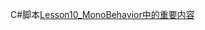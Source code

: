 C#脚本[Lesson10_MonoBehavior中的重要内容](file:///D:/Obsidian%20Unity/Unity/Unity%E5%9B%9B%E9%83%A8%E6%9B%B2/Assets/Scripts/Unity%E5%85%A5%E9%97%A8/Lesson10_MonBehavior%E4%B8%AD%E7%9A%84%E9%87%8D%E8%A6%81%E5%86%85%E5%AE%B9/Lesson10_MonoBehavior%E4%B8%AD%E7%9A%84%E9%87%8D%E8%A6%81%E5%86%85%E5%AE%B9.cs)
